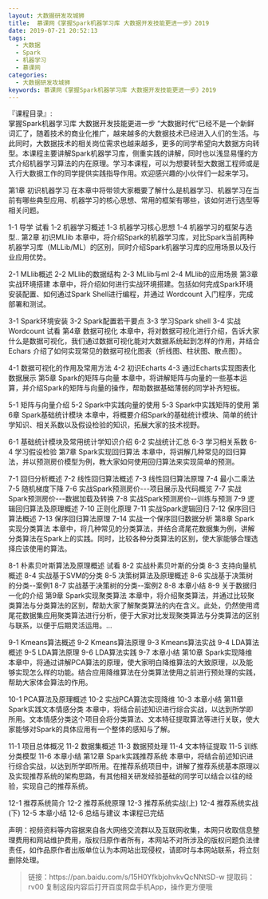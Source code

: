 ```yaml
---
layout: 大数据研发攻城狮
title:  慕课网《掌握Spark机器学习库 大数据开发技能更进一步》2019
date: 2019-07-21 20:52:13
tags:
  - 大数据
  - Spark
  - 机器学习
  - 慕课网
categories:
  - 大数据研发攻城狮
keywords: 慕课网《掌握Spark机器学习库 大数据开发技能更进一步》2019
---
```

『课程目录』:  
掌握Spark机器学习库 大数据开发技能更进一步
“大数据时代”已经不是一个新鲜词汇了，随着技术的商业化推广，越来越多的大数据技术已经进入人们的生活。与此同时，大数据技术的相关岗位需求也越来越多，更多的同学希望向大数据方向转型。本课程主要讲解Spark机器学习库，侧重实践的讲解，同时也以浅显易懂的方式介绍机器学习算法的内在原理。学习本课程，可以为想要转型大数据工程师或是入行大数据工作的同学提供实践指导作用。欢迎感兴趣的小伙伴们一起来学习。

<!-- more --> 
第1章 初识机器学习
在本章中将带领大家概要了解什么是机器学习、机器学习在当前有哪些典型应用、机器学习的核心思想、常用的框架有哪些，该如何进行选型等相关问题。

 1-1 导学 试看
 1-2 机器学习概述
 1-3 机器学习核心思想
 1-4 机器学习的框架与选型..
第2章 初识MLlib
本章中，将介绍Spark的机器学习库，对比Spark当前两种机器学习库（MLLib/ML）的区别，同时介绍Spark机器学习库的应用场景以及行业应用优势。

 2-1 MLlib概述
 2-2 MLlib的数据结构
 2-3 MLlib与ml
 2-4 MLlib的应用场景
第3章 实战环境搭建
本章中，将介绍如何进行实战环境搭建。包括如何完成Spark环境安装配置、如何通过Spark Shell进行编程，并通过 Wordcount 入门程序，完成部署和测试。

 3-1 Spark环境安装
 3-2 Spark配置若干要点
 3-3 学习Spark shell
 3-4 实战Wordcount 试看
第4章 数据可视化
本章中，将对数据可视化进行介绍，告诉大家什么是数据可视化，我们通过数据可视化能对大数据系统起到怎样的作用，并结合 Echars 介绍了如何实现常见的数据可视化图表（折线图、柱状图、散点图）。

 4-1 数据可视化的作用及常用方法
 4-2 初识Echarts
 4-3 通过Echarts实现图表化数据展示
第5章 Spark的矩阵与向量
本章中，将讲解矩阵与向量的一些基本运算，并介绍Spark的矩阵与向量的操作，帮助数据基础薄弱的同学补齐短板。

 5-1 矩阵与向量介绍
 5-2 Spark中实践向量的使用
 5-3 Spark中实践矩阵的使用
第6章 Spark基础统计模块
本章中，将概要介绍Spark的基础统计模块、简单的统计学知识、相关系数以及假设检验的知识，拓展大家的技术视野。

 6-1 基础统计模块及常用统计学知识介绍
 6-2 实战统计汇总
 6-3 学习相关系数
 6-4 学习假设检验
第7章 Spark实现回归算法
本章中，将讲解几种常见的回归算法，并以预测房价模型为例，教大家如何使用回归算法来实现简单的预测。

 7-1 回归分析概述
 7-2 线性回归算法概述
 7-3 线性回归算法原理
 7-4 最小二乘法
 7-5 随机梯度下降
 7-6 实战Spark预测房价---项目展示及代码概览
 7-7 实战Spark预测房价---数据加载及转换
 7-8 实战Spark预测房价--训练与预测
 7-9 逻辑回归算法及原理概述
 7-10 正则化原理
 7-11 实战Spark逻辑回归
 7-12 保序回归算法概述
 7-13 保序回归算法原理
 7-14 实战一个保序回归数据分析
第8章 Spark实现分类算法
本章中，将几种常见的分类算法，并结合鸢尾花数据集为例，讲解分类算法在Spark上的实践。同时，比较各种分类算法的区别，使大家能够合理选择应该使用的算法。

 8-1 朴素贝叶斯算法及原理概述 试看
 8-2 实战朴素贝叶斯的分类
 8-3 支持向量机概述
 8-4 实战基于SVM的分类
 8-5 决策树算法及原理概述
 8-6 实战基于决策树的分类--案例1
 8-7 实战基于决策树的分类--案例2
 8-8 本章小结
 8-9 关于数据归一化的介绍
第9章 Spark实现聚类算法
本章中，将介绍聚类算法，并通过比较聚类算法与分类算法的区别，帮助大家了解聚类算法的内在含义。此处，仍然使用鸢尾花数据集应用聚类算法进行分析，便于大家对比发现聚类算法与分类算法的区别与联系，以便于后期灵活运用。...

 9-1 Kmeans算法概述
 9-2 Kmeans算法原理
 9-3 Kmeans算法实战
 9-4 LDA算法概述
 9-5 LDA算法原理
 9-6 LDA算法实践
 9-7 本章小结
第10章 Spark实现降维
本章中，将通过讲解PCA算法的原理，使大家明白降维算法的大致原理，以及能够实现怎么样的功能。结合应用降维算法在分类算法使用之前进行预处理的实践，帮助大家体会算法的作用。

 10-1 PCA算法及原理概述
 10-2 实战PCA算法实现降维
 10-3 本章小结
第11章 Spark实践文本情感分类
本章中，将结合前述知识进行综合实战，以达到所学即所用。文本情感分类这个项目会将分类算法、文本特征提取算法等进行关联，使大家能够对Spark的具体应用有一个整体的感知与了解。

 11-1 项目总体概况
 11-2 数据集概述
 11-3 数据预处理
 11-4 文本特征提取
 11-5 训练分类模型
 11-6 本章小结
第12章 Spark实践推荐系统
本章中，将结合前述知识进行综合实战，以达到所学即所用。在推荐系统项目中，讲解了推荐系统基本原理以及实现推荐系统的架构思路，有其他相关研发经验基础的同学可以结合以往的经验，实现自己的推荐系统。

 12-1 推荐系统简介
 12-2 推荐系统原理
 12-3 推荐系统实战(上)
 12-4 推荐系统实战(下)
 12-5 本章小结
 12-6 总结与建议
本课程已完结

<div class="post-copyright">
    <div class="post-copyright__author">
      <span class="post-copyright-meta">声明：视频资料等内容据来自各大网络交流群以及互联网收集，本网只收取信息整理费用和网站维护费用，版权归原作者所有，本网站不对所涉及的版权问题负法律责任，如作品原作者出版单位认为本网站出现侵权，请即时与本网站联系，将立刻删除处理。 </span>
    </div>
</div>

<blockquote class="blockquote-center">
链接：https://pan.baidu.com/s/15H0YfkbjohvkvQcNNtSD-w 
提取码：rv00 
复制这段内容后打开百度网盘手机App，操作更方便哦
</blockquote>

